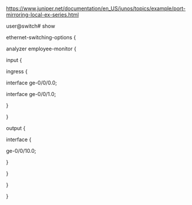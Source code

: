 https://www.juniper.net/documentation/en_US/junos/topics/example/port-mirroring-local-ex-series.html

user@switch# show

ethernet-switching-options {

analyzer employee-monitor {

input {

ingress {

interface ge-0/0/0.0;

interface ge-0/0/1.0;

}

}

output {

interface {

ge-0/0/10.0;

}

}

}

}
